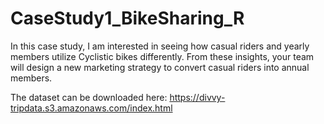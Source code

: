 # CaseStudy1_BikeSharing_R
In this case study, I am interested in seeing how casual riders and yearly members utilize Cyclistic bikes differently. From these insights, your team will design a new marketing strategy to convert casual riders into annual members.

The dataset can be downloaded here: https://divvy-tripdata.s3.amazonaws.com/index.html
